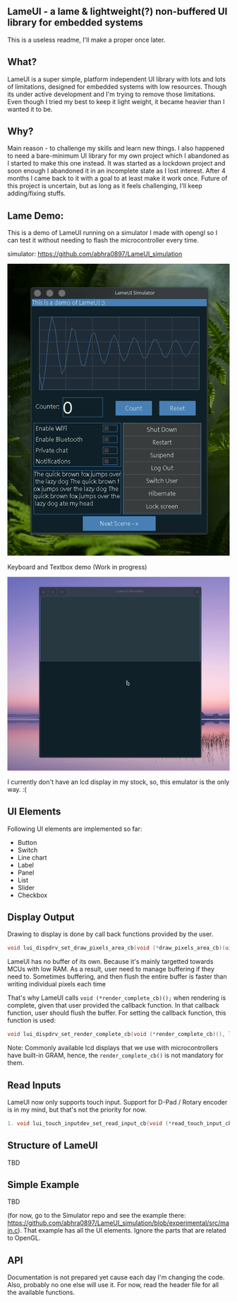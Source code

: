 ## LameUI - a lame & lightweight(?) non-buffered UI library for embedded systems

This is a useless readme, I'll make a proper once later.

## What?
LameUI is a super simple, platform independent UI library with lots and lots of limitations, designed for embedded systems with low resources. Though its under active development and I'm trying to remove those limitations. Even though I tried my best to keep it light weight, it became heavier than I wanted it to be.

## Why?
Main reason - to challenge my skills and learn new things. I also happened to need a bare-minimum UI library for my own project which I abandoned as I started to make this one instead. It was started as a lockdown project and soon enough I abandoned it in an incomplete state as I lost interest. After 4 months I came back to it with a goal to at least make it work once. Future of this project is uncertain, but as long as it feels challenging, I'll keep adding/fixing stuffs.

## Lame Demo:
This is a demo of LameUI running on a simulator I made with opengl so I can test it without needing to flash the microcontroller every time.

simulator: https://github.com/abhra0897/LameUI_simulation

![Example gif](lameUI_demo3.gif)

Keyboard and Textbox demo (Work in progress)

![demo gif](lameUI_demo_keyboard.gif)

I currently don't have an lcd display in my stock, so, this emulator is the only way. :(

## UI Elements
Following UI elements are implemented so far:

- Button
- Switch
- Line chart
- Label
- Panel
- List
- Slider
- Checkbox


## Display Output
Drawing to display is done by call back functions provided by the user.

```C
void lui_dispdrv_set_draw_pixels_area_cb(void (*draw_pixels_area_cb)(uint16_t x, uint16_t y, uint16_t w, uint16_t h, uint16_t color), lui_dispdrv_t *dispdrv);
```

LameUI has no buffer of its own. Because it's mainly targetted towards MCUs with low RAM. As a result, user need to manage buffering if they need to. Sometimes buffering, and then flush the entire buffer is faster than writing individual pixels each time

That's why LameUI calls `void (*render_complete_cb)();` when rendering is complete, given that user provided the callback function. In that callback function, user should flush the buffer. For setting the callback function, this function is used:

```C
void lui_dispdrv_set_render_complete_cb(void (*render_complete_cb)(), lui_dispdrv_t *dispdrv)
```

Note: Commonly available lcd displays that we use with microcontrollers have built-in GRAM, hence, the `render_complete_cb()` is not mandatory for them.

## Read Inputs
LameUI now only supports touch input. Support for D-Pad / Rotary encoder is in my mind, but that's not the priority for now.

```C
1. void lui_touch_inputdev_set_read_input_cb(void (*read_touch_input_cb)(tLuiTouchInputData *inputdata), tLuiTouchInputDev *inputdev);
```

## Structure of LameUI
TBD

## Simple Example
TBD

(for now, go to the Simulator repo and see the example there: https://github.com/abhra0897/LameUI_simulation/blob/experimental/src/main.c). That example has all the UI elements. Ignore the parts that are related to OpenGL.

## API
Documentation is not prepared yet cause each day I'm changing the code. Also, probably no one else will use it. For now, read the header file for all the available functions.

